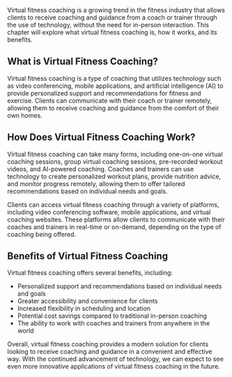 
Virtual fitness coaching is a growing trend in the fitness industry that allows clients to receive coaching and guidance from a coach or trainer through the use of technology, without the need for in-person interaction. This chapter will explore what virtual fitness coaching is, how it works, and its benefits.

What is Virtual Fitness Coaching?
---------------------------------

Virtual fitness coaching is a type of coaching that utilizes technology such as video conferencing, mobile applications, and artificial intelligence (AI) to provide personalized support and recommendations for fitness and exercise. Clients can communicate with their coach or trainer remotely, allowing them to receive coaching and guidance from the comfort of their own homes.

How Does Virtual Fitness Coaching Work?
---------------------------------------

Virtual fitness coaching can take many forms, including one-on-one virtual coaching sessions, group virtual coaching sessions, pre-recorded workout videos, and AI-powered coaching. Coaches and trainers can use technology to create personalized workout plans, provide nutrition advice, and monitor progress remotely, allowing them to offer tailored recommendations based on individual needs and goals.

Clients can access virtual fitness coaching through a variety of platforms, including video conferencing software, mobile applications, and virtual coaching websites. These platforms allow clients to communicate with their coaches and trainers in real-time or on-demand, depending on the type of coaching being offered.

Benefits of Virtual Fitness Coaching
------------------------------------

Virtual fitness coaching offers several benefits, including:

* Personalized support and recommendations based on individual needs and goals
* Greater accessibility and convenience for clients
* Increased flexibility in scheduling and location
* Potential cost savings compared to traditional in-person coaching
* The ability to work with coaches and trainers from anywhere in the world

Overall, virtual fitness coaching provides a modern solution for clients looking to receive coaching and guidance in a convenient and effective way. With the continued advancement of technology, we can expect to see even more innovative applications of virtual fitness coaching in the future.
